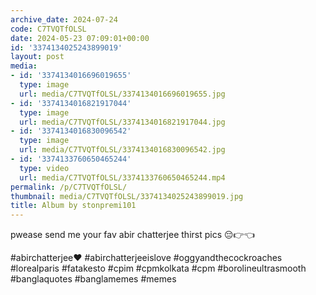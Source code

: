 ```yaml
---
archive_date: 2024-07-24
code: C7TVQTfOLSL
date: 2024-05-23 07:09:01+00:00
id: '3374134025243899019'
layout: post
media:
- id: '3374134016696019655'
  type: image
  url: media/C7TVQTfOLSL/3374134016696019655.jpg
- id: '3374134016821917044'
  type: image
  url: media/C7TVQTfOLSL/3374134016821917044.jpg
- id: '3374134016830096542'
  type: image
  url: media/C7TVQTfOLSL/3374134016830096542.jpg
- id: '3374133760650465244'
  type: video
  url: media/C7TVQTfOLSL/3374133760650465244.mp4
permalink: /p/C7TVQTfOLSL/
thumbnail: media/C7TVQTfOLSL/3374134025243899019.jpg
title: Album by stonpremi101
---
```


pwease send me your fav abir chatterjee thirst pics 😔👉👈  
  
#abirchatterjee❤️ #abirchatterjeeislove #oggyandthecockroaches #lorealparis #fatakesto #cpim #cpmkolkata #cpm #borolineultrasmooth #banglaquotes #banglamemes #memes